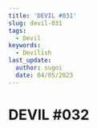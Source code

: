 ```yaml
---
title: 'DEVIL #031'
slug: devil-031
tags:
  - Devil
keywords:
  - Devilish
last_update:
  author: sugoi
  date: 04/05/2023
---
```


# DEVIL #032

